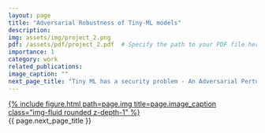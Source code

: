 ```yaml
---
layout: page
title: "Adversarial Robustness of Tiny-ML models"
description: 
img: assets/img/project_2.png
pdf: /assets/pdf/project_2.pdf  # Specify the path to your PDF file here
importance: 1
category: work
related_publications: 
image_caption: ""
next_page_title: "Tiny ML has a security problem - An Adversarial Perturbation Prospective"
---
```


<div class="row">
    <div class="col-sm mt-3 mt-md-0">
        <a href="{{ page.pdf }}" target="_blank">
            {% include figure.html path=page.img title=page.image_caption class="img-fluid rounded z-depth-1" %}
        </a>
    </div>
</div>
<div class="caption">
    {{ page.next_page_title }}
</div>
<!-- <div class="caption">
    {{ page.image_caption }}
</div> -->

<!-- <div class="caption">
    {{ page.next_page_title }}
</div> -->

<!-- You can also put regular text between your rows of images.
Say you wanted to write a little bit about your project before you posted the rest of the images.
You describe how you toiled, sweated, *bled* for your project, and then... you reveal its glory in the next row of images. -->


<!-- <div class="caption">
    You can also have artistically styled 2/3 + 1/3 images, like these.
</div> -->
